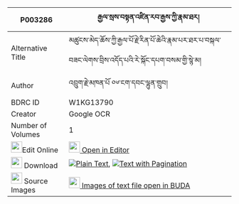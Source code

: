 |P003286|རྒྱལ་སྲས་བསྟན་འཛིན་རབ་རྒྱས་ཀྱི་རྣམ་ཐར། 
| --- | --- 
|Alternative Title |མཚུངས་མེད་ཆོས་ཀྱི་རྒྱལ་པོ་རྗེ་རིན་པོ་ཆེའི་རྣམ་པར་ཐར་པ་བསྐལ་བཟང་ལེགས་བྲིས་འདོད་པའི་རེ་སྐོང་དཔག་བསམ་གྱི་སྙེ་མ།
|Author| འབྲུག་རྗེ་མཁན་པོ ༠༦་ངག་དབང་ལྷུན་གྲུབ།
|BDRC ID | W1KG13790
|Creator | Google OCR
|Number of Volumes| 1
|<img width="25" src="https://img.icons8.com/color/25/000000/edit-property.png">Edit Online| [<img width="25" src="https://avatars.githubusercontent.com/u/45091458?s=200&v=4"> Open in Editor](http://editor.openpecha.org/P003286)
|<img width="25" src="https://img.icons8.com/fluent/48/000000/download-2.png"/>  Download | [![](https://img.icons8.com/color/20/000000/txt.png)Plain Text](https://github.com/Openpecha/P003286/releases/download/v1/gyalse_tendzin_rab_gye_kyi_nam_plain_P003286.zip), [![](https://img.icons8.com/color/20/000000/txt.png)Text with Pagination](https://github.com/Openpecha/P003286/releases/download/v1/gyalse_tendzin_rab_gye_kyi_nam_pages_P003286.zip)
|<img width="25" src="https://img.icons8.com/plasticine/100/000000/pictures-folder.png"/>  Source Images | [<img width="25" src="https://library.bdrc.io/icons/BUDA-small.svg"> Images of text file open in BUDA](https://library.bdrc.io/show/bdr:W1KG13790)